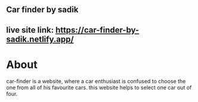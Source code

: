 ## Car finder by sadik

## live site link: https://car-finder-by-sadik.netlify.app/

# About

car-finder is a website, where a car enthusiast is confused to choose the one from all of his favourite cars. this website helps to select one car out of four.
